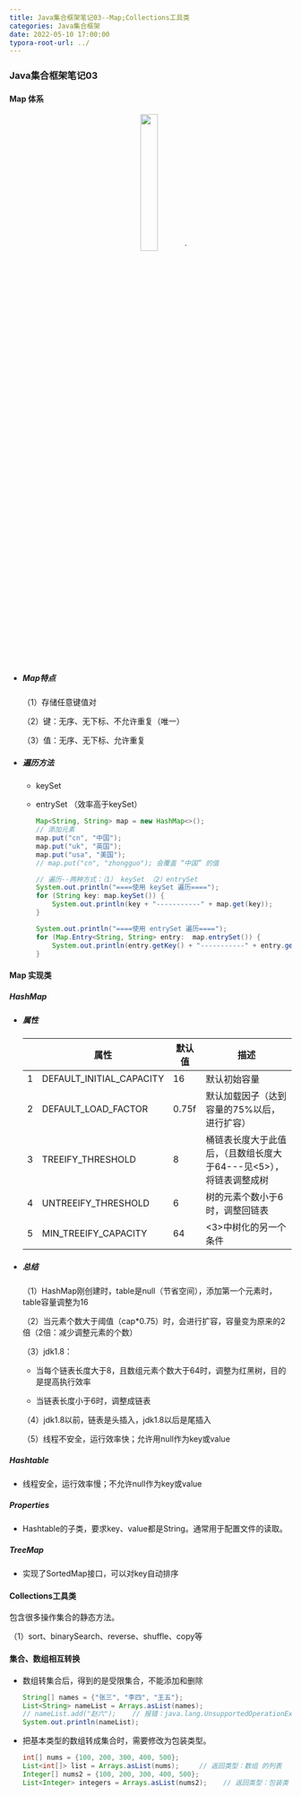 ```yaml
---
title: Java集合框架笔记03--Map;Collections工具类
categories: Java集合框架
date: 2022-05-10 17:00:00
typora-root-url: ../
---
```


### Java集合框架笔记03

#### Map 体系

<div align=center>
<img src="https://lics-blogs-1258546254.cos.ap-nanjing.myqcloud.com/images/JavaCollectionNotes/02_Map.png" width="25%" style="center"/>`
</div>



+ ##### Map特点

  （1）存储任意键值对

  （2）键：无序、无下标、不允许重复（唯一）

  （3）值：无序、无下标、允许重复

+ ##### 遍历方法

  + keySet
  + entrySet （效率高于keySet）

	```java
    Map<String, String> map = new HashMap<>();
    // 添加元素
    map.put("cn", "中国");
    map.put("uk", "英国");
    map.put("usa", "美国");
    // map.put("cn", "zhongguo"); 会覆盖 “中国” 的值
	
    // 遍历--两种方式：（1） keySet （2）entrySet
    System.out.println("====使用 keySet 遍历====");
    for (String key: map.keySet()) {
        System.out.println(key + "-----------" + map.get(key));
    }
	
    System.out.println("====使用 entrySet 遍历====");
    for (Map.Entry<String, String> entry:  map.entrySet()) {
        System.out.println(entry.getKey() + "-----------" + entry.getValue());
    }
	```

#### Map 实现类

##### HashMap

+ ##### 属性

  |      | 属性                     | 默认值 | 描述                                                         |
  | :--- | ------------------------ | ------ | ------------------------------------------------------------ |
  | 1    | DEFAULT_INITIAL_CAPACITY | 16     | 默认初始容量                                                 |
  | 2    | DEFAULT_LOAD_FACTOR      | 0.75f  | 默认加载因子（达到容量的75%以后，进行扩容）                  |
  | 3    | TREEIFY_THRESHOLD        | 8      | 桶链表长度大于此值后，（且数组长度大于64---见<5>），将链表调整成树 |
  | 4    | UNTREEIFY_THRESHOLD      | 6      | 树的元素个数小于6时，调整回链表                              |
  | 5    | MIN_TREEIFY_CAPACITY     | 64     | <3>中树化的另一个条件                                        |

+ ##### 总结

  （1）HashMap刚创建时，table是null（节省空间），添加第一个元素时，table容量调整为16

  （2）当元素个数大于阈值（cap*0.75）时，会进行扩容，容量变为原来的2倍（2倍：减少调整元素的个数）

  （3）jdk1.8：
  - 当每个链表长度大于8，且数组元素个数大于64时，调整为红黑树，目的是提高执行效率
  
  - 当链表长度小于6时，调整成链表

  （4）jdk1.8以前，链表是头插入，jdk1.8以后是尾插入
  
  （5）线程不安全，运行效率快；允许用null作为key或value
  
##### Hashtable

- 线程安全，运行效率慢；不允许null作为key或value

##### Properties

- Hashtable的子类，要求key、value都是String。通常用于配置文件的读取。

##### TreeMap

- 实现了SortedMap接口，可以对key自动排序

#### Collections工具类

 包含很多操作集合的静态方法。

（1）sort、binarySearch、reverse、shuffle、copy等

#### 集合、数组相互转换

- 数组转集合后，得到的是受限集合，不能添加和删除

  ```java
  String[] names = {"张三", "李四", "王五"};
  List<String> nameList = Arrays.asList(names);
  // nameList.add("赵六");    // 报错：java.lang.UnsupportedOperationException
  System.out.println(nameList);
  ```

- 把基本类型的数组转成集合时，需要修改为包装类型。

  ```java
  int[] nums = {100, 200, 300, 400, 500};
  List<int[]> list = Arrays.asList(nums);     // 返回类型：数组 的列表
  Integer[] nums2 = {100, 200, 300, 400, 500};
  List<Integer> integers = Arrays.asList(nums2);    // 返回类型：包装类  Integer的列表
  ```

